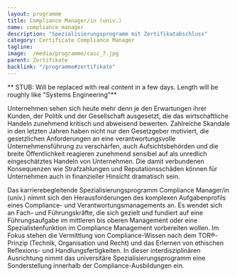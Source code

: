 ```yaml
---
layout: programme
title: Compliance Manager/in (univ.)
name: compliance_manager
description: "Spezialisierungsprogramm mit Zertifikatabschluss"
category: Certificate Compliance Manager
tagline: 
image:  /media/programme/casc_7.jpg
parent: Zertifikate
backlink: "/programme#zertifikate"
---
```


** STUB: Will be replaced with real content in a few days. Length will be roughly like "Systems Engineering"**

Unternehmen sehen sich heute mehr denn je den Erwartungen ihrer Kunden, der Politik und der Gesellschaft ausgesetzt, die das wirtschaftliche Handeln zunehmend kritisch und abweisend bewerten. Zahlreiche Skandale in den letzten Jahren haben nicht nur den Gesetzgeber motiviert, die gesetzlichen Anforderungen an eine verantwortungsvolle Unternehmensführung zu verschärfen, auch Aufsichtsbehörden und die breite Öffentlichkeit reagieren zunehmend sensibel auf als unredlich eingeschätztes Handeln von Unternehmen. Die damit verbundenen Konsequenzen wie Strafzahlungen und Reputationsschäden können für Unternehmen auch in finanzieller Hinsicht dramatisch sein.

Das karrierebegleitende Spezialisierungsprogramm Compliance Manager/in (univ.) nimmt sich den Herausforderungen des komplexen Aufgabenprofils eines Compliance- und Verantwortungsmanagements an. Es wendet sich an Fach- und Führungskräfte, die sich gezielt und fundiert auf eine Führungsaufgabe im mittleren bis oberen Management oder eine Spezialistenfunktion im Compliance Management vorbereiten wollen. Im Fokus stehen die Vermittlung von Compliance-Wissen nach dem TOR®-Prinzip (Technik, Organisation und Recht) und das Erlernen von ethischen Reflexions- und Handlungsfertigkeiten. In dieser interdisziplinären Ausrichtung nimmt das universitäre Spezialisierungsprogramm eine Sonderstellung innerhalb der Compliance-Ausbildungen ein.


